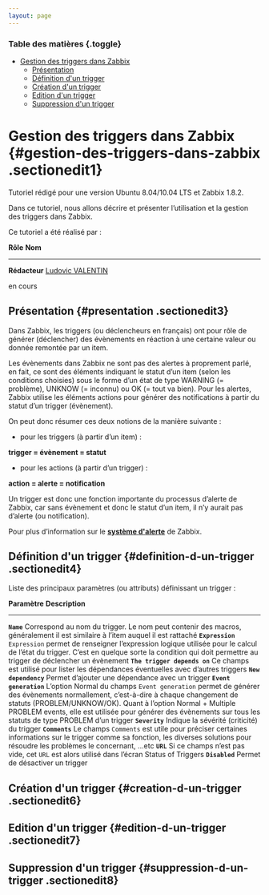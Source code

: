 ```yaml
---
layout: page
---
```


### Table des matières {.toggle}

-   [Gestion des triggers dans
    Zabbix](zabbix-trigger-use.html#gestion-des-triggers-dans-zabbix)
    -   [Présentation](zabbix-trigger-use.html#presentation)
    -   [Définition d'un
        trigger](zabbix-trigger-use.html#definition-d-un-trigger)
    -   [Création d'un
        trigger](zabbix-trigger-use.html#creation-d-un-trigger)
    -   [Edition d'un
        trigger](zabbix-trigger-use.html#edition-d-un-trigger)
    -   [Suppression d'un
        trigger](zabbix-trigger-use.html#suppression-d-un-trigger)

Gestion des triggers dans Zabbix {#gestion-des-triggers-dans-zabbix .sectionedit1}
================================

Tutoriel rédigé pour une version Ubuntu 8.04/10.04 LTS et Zabbix 1.8.2.

Dans ce tutoriel, nous allons décrire et présenter l’utilisation et la
gestion des triggers dans Zabbix.

Ce tutoriel a été réalisé par :

  **Rôle**        **Nom**
  --------------- ---------------------------------------------------------------------------------------------------------------------------------------------------------
  **Rédacteur**   [Ludovic VALENTIN](http://www.monitoring-fr.org/community/members/ludovic-valentin/ "http://www.monitoring-fr.org/community/members/ludovic-valentin/")

en cours

Présentation {#presentation .sectionedit3}
------------

Dans Zabbix, les triggers (ou déclencheurs en français) ont pour rôle de
générer (déclencher) des évènements en réaction à une certaine valeur ou
donnée remontée par un item.

Les évènements dans Zabbix ne sont pas des alertes à proprement parlé,
en fait, ce sont des éléments indiquant le statut d’un item (selon les
conditions choisies) sous le forme d’un état de type WARNING (=
problème), UNKNOW (= inconnu) ou OK (= tout va bien). Pour les alertes,
Zabbix utilise les éléments actions pour générer des notifications à
partir du statut d’un trigger (évènement).

On peut donc résumer ces deux notions de la manière suivante :

-   pour les triggers (à partir d’un item) :

**trigger = évènement = statut**

-   pour les actions (à partir d’un trigger) :

**action = alerte = notification**

Un trigger est donc une fonction importante du processus d’alerte de
Zabbix, car sans évènement et donc le statut d’un item, il n’y aurait
pas d’alerte (ou notification).

Pour plus d’information sur le **[système
d'alerte](../../../zabbix/zabbix-work.html#systeme-d-alerte "zabbix:zabbix-work")**
de Zabbix.

Définition d'un trigger {#definition-d-un-trigger .sectionedit4}
-----------------------

Liste des principaux paramètres (ou attributs) définissant un trigger :

  **Paramètre**                  **Description**
  ------------------------------ -----------------------------------------------------------------------------------------------------------------------------------------------------------------------------------------------------------------------------------------------------------------------------------------------------------------
  **`Name`**                     Correspond au nom du trigger. Le nom peut contenir des macros, généralement il est similaire à l’item auquel il est rattaché
  **`Expression`**               `Expression` permet de renseigner l’expression logique utilisée pour le calcul de l’état du trigger. C’est en quelque sorte la condition qui doit permettre au trigger de déclencher un évènement
  **`The trigger depends on`**   Ce champs est utilisé pour lister les dépendances éventuelles avec d’autres triggers
  **`New dependency`**           Permet d’ajouter une dépendance avec un trigger
  **`Event generation`**         L’option Normal du champs `Event generation` permet de générer des évènements normallement, c’est-à-dire à chaque changement de statuts (PROBLEM/UNKNOW/OK). Quant à l’option Normal + Multiple PROBLEM events, elle est utilisée pour générer des évènements sur tous les statuts de type PROBLEM d’un trigger
  **`Severity`**                 Indique la sévérité (criticité) du trigger
  **`Comments`**                 Le champs `Comments` est utile pour préciser certaines informations sur le trigger comme sa fonction, les diverses solutions pour résoudre les problèmes le concernant, …etc
  **`URL`**                      Si ce champs n’est pas vide, cet `URL` est alors utilisé dans l’écran Status of Triggers
  **`Disabled`**                 Permet de désactiver un trigger

Création d'un trigger {#creation-d-un-trigger .sectionedit6}
---------------------

Edition d'un trigger {#edition-d-un-trigger .sectionedit7}
--------------------

Suppression d'un trigger {#suppression-d-un-trigger .sectionedit8}
------------------------

